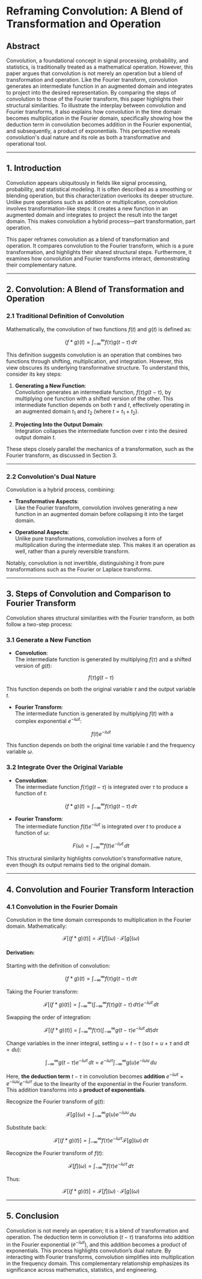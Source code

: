 
# Reframing Convolution: A Blend of Transformation and Operation

## Abstract
Convolution, a foundational concept in signal processing, probability, and statistics, is traditionally treated as a mathematical operation. However, this paper argues that convolution is not merely an operation but a blend of transformation and operation. Like the Fourier transform, convolution generates an intermediate function in an augmented domain and integrates to project into the desired representation. By comparing the steps of convolution to those of the Fourier transform, this paper highlights their structural similarities. To illustrate the interplay between convolution and Fourier transforms, it also explains how convolution in the time domain becomes multiplication in the Fourier domain, specifically showing how the deduction term in convolution becomes addition in the Fourier exponential, and subsequently, a product of exponentials. This perspective reveals convolution's dual nature and its role as both a transformative and operational tool.

---

## 1. Introduction

Convolution appears ubiquitously in fields like signal processing, probability, and statistical modeling. It is often described as a smoothing or blending operation, but this characterization overlooks its deeper structure. Unlike pure operations such as addition or multiplication, convolution involves transformation-like steps: it creates a new function in an augmented domain and integrates to project the result into the target domain. This makes convolution a hybrid process—part transformation, part operation.

This paper reframes convolution as a blend of transformation and operation. It compares convolution to the Fourier transform, which is a pure transformation, and highlights their shared structural steps. Furthermore, it examines how convolution and Fourier transforms interact, demonstrating their complementary nature.

---

## 2. Convolution: A Blend of Transformation and Operation

### 2.1 Traditional Definition of Convolution

Mathematically, the convolution of two functions $f(t)$ and $g(t)$ is defined as:

$$
(f * g)(t) = \int_{-\infty}^\infty f(\tau) g(t - \tau) \, d\tau
$$

This definition suggests convolution is an operation that combines two functions through shifting, multiplication, and integration. However, this view obscures its underlying transformative structure. To understand this, consider its key steps:

1. **Generating a New Function**:  
   Convolution generates an intermediate function, $f(\tau) g(t - \tau)$, by multiplying one function with a shifted version of the other. This intermediate function depends on both $\tau$ and $t$, effectively operating in an augmented domain $t_1$ and $t_2$ (where $t = t_1 + t_2$).

2. **Projecting Into the Output Domain**:  
   Integration collapses the intermediate function over $\tau$ into the desired output domain $t$.

These steps closely parallel the mechanics of a transformation, such as the Fourier transform, as discussed in Section 3.

---

### 2.2 Convolution's Dual Nature

Convolution is a hybrid process, combining:

- **Transformative Aspects**:  
  Like the Fourier transform, convolution involves generating a new function in an augmented domain before collapsing it into the target domain.

- **Operational Aspects**:  
  Unlike pure transformations, convolution involves a form of multiplication during the intermediate step. This makes it an operation as well, rather than a purely reversible transform.

Notably, convolution is not invertible, distinguishing it from pure transformations such as the Fourier or Laplace transforms.

---

## 3. Steps of Convolution and Comparison to Fourier Transform

Convolution shares structural similarities with the Fourier transform, as both follow a two-step process:

### 3.1 Generate a New Function

- **Convolution**:  
  The intermediate function is generated by multiplying $f(\tau)$ and a shifted version of $g(t)$:  

$$
f(\tau) g(t - \tau)
$$

  This function depends on both the original variable $\tau$ and the output variable $t$.

- **Fourier Transform**:  
  The intermediate function is generated by multiplying $f(t)$ with a complex exponential $e^{-i\omega t}$:  

$$
f(t) e^{-i\omega t}
$$

  This function depends on both the original time variable $t$ and the frequency variable $\omega$.

### 3.2 Integrate Over the Original Variable

- **Convolution**:  
  The intermediate function $f(\tau) g(t - \tau)$ is integrated over $\tau$ to produce a function of $t$:  

$$
(f * g)(t) = \int_{-\infty}^\infty f(\tau) g(t - \tau) \, d\tau
$$

- **Fourier Transform**:  
  The intermediate function $f(t) e^{-i\omega t}$ is integrated over $t$ to produce a function of $\omega$:  

$$
F(\omega) = \int_{-\infty}^\infty f(t) e^{-i\omega t} \, dt
$$

This structural similarity highlights convolution's transformative nature, even though its output remains tied to the original domain.

---

## 4. Convolution and Fourier Transform Interaction

### 4.1 Convolution in the Fourier Domain

Convolution in the time domain corresponds to multiplication in the Fourier domain. Mathematically:

$$
\mathcal{F}[(f * g)(t)] = \mathcal{F} [f] (\omega) \cdot \mathcal{F} [g] (\omega)
$$

#### Derivation:
Starting with the definition of convolution:

$$
(f * g)(t) = \int_{-\infty}^\infty f(\tau) g(t - \tau) \, d\tau
$$

Taking the Fourier transform:

$$
\mathcal{F}[(f * g)(t)] = \int_{-\infty}^\infty \left( \int_{-\infty}^\infty f(\tau) g(t - \tau) \, d\tau \right) e^{-i\omega t} \, dt
$$

Swapping the order of integration:

$$
\mathcal{F}[(f * g)(t)] = \int_{-\infty}^\infty f(\tau) \left( \int_{-\infty}^\infty g(t - \tau) e^{-i\omega t} \, dt \right) d\tau
$$

Change variables in the inner integral, setting $u = t - \tau$ (so $t = u + \tau$ and $dt = du$):

$$
\int_{-\infty}^\infty g(t - \tau) e^{-i\omega t} \, dt = e^{-i\omega \tau} \int_{-\infty}^\infty g(u) e^{-i\omega u} \, du
$$

Here, **the deduction term** $t - \tau$ in convolution becomes **addition** $e^{-i\omega t} = e^{-i\omega u} e^{-i\omega \tau}$ due to the linearity of the exponential in the Fourier transform. This addition transforms into a **product of exponentials**.

Recognize the Fourier transform of $g(t)$:

$$
\mathcal{F} [g] (\omega) = \int_{-\infty}^\infty g(u) e^{-i\omega u} \, du
$$

Substitute back:

$$
\mathcal{F}[(f * g)(t)] = \int_{-\infty}^\infty f(\tau) e^{-i\omega \tau} \mathcal{F} [g] (\omega) \, d\tau
$$

Recognize the Fourier transform of $f(t)$:

$$
\mathcal{F} [f] (\omega) = \int_{-\infty}^\infty f(\tau) e^{-i\omega \tau} \, d\tau
$$

Thus:

$$
\mathcal{F}[(f * g)(t)] = \mathcal{F} [f] (\omega) \cdot \mathcal{F} [g] (\omega)
$$

---

## 5. Conclusion

Convolution is not merely an operation; it is a blend of transformation and operation. The deduction term in convolution ($t - \tau$) transforms into addition in the Fourier exponential ($e^{-i\omega t}$), and this addition becomes a product of exponentials. This process highlights convolution’s dual nature. By interacting with Fourier transforms, convolution simplifies into multiplication in the frequency domain. This complementary relationship emphasizes its significance across mathematics, statistics, and engineering.
